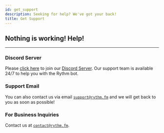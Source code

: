 ```yaml
---
id: get_support
description: Seeking for help? We've got your back!
title: Get Support
---
```


## Nothing is working! Help!
---
### Discord Server
Please [click here](https://discord.gg/rythm) to join our [Discord Server](/faq#what-is-rythms-discord-server-used-for). Our support team is available 24/7 to help you with the Rythm bot.

### Support Email
You can also contact us via email [`support@rythm.fm`](mailto:support@rythm.fm) and we will get back to you as soon as possible!

### For Business Inquiries
Contact us at [`contact@rythm.fm`](mailto:contact@rythm.fm).
